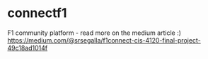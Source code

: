 # connectf1
F1 community platform - read more on the medium article :)
https://medium.com/@srsegalla/f1connect-cis-4120-final-project-49c18ad1014f
